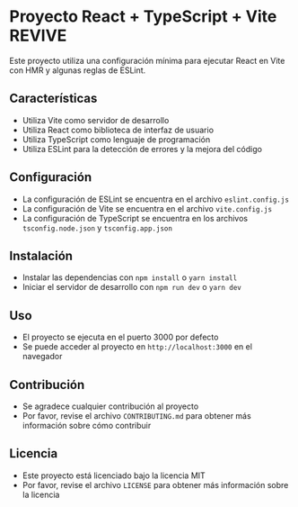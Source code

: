 # Proyecto React + TypeScript + Vite REVIVE

Este proyecto utiliza una configuración mínima para ejecutar React en Vite con HMR y algunas reglas de ESLint.

## Características

* Utiliza Vite como servidor de desarrollo
* Utiliza React como biblioteca de interfaz de usuario
* Utiliza TypeScript como lenguaje de programación
* Utiliza ESLint para la detección de errores y la mejora del código

## Configuración

* La configuración de ESLint se encuentra en el archivo `eslint.config.js`
* La configuración de Vite se encuentra en el archivo `vite.config.js`
* La configuración de TypeScript se encuentra en los archivos `tsconfig.node.json` y `tsconfig.app.json`

## Instalación

* Instalar las dependencias con `npm install` o `yarn install`
* Iniciar el servidor de desarrollo con `npm run dev` o `yarn dev`

## Uso

* El proyecto se ejecuta en el puerto 3000 por defecto
* Se puede acceder al proyecto en `http://localhost:3000` en el navegador

## Contribución

* Se agradece cualquier contribución al proyecto
* Por favor, revise el archivo `CONTRIBUTING.md` para obtener más información sobre cómo contribuir

## Licencia

* Este proyecto está licenciado bajo la licencia MIT
* Por favor, revise el archivo `LICENSE` para obtener más información sobre la licencia